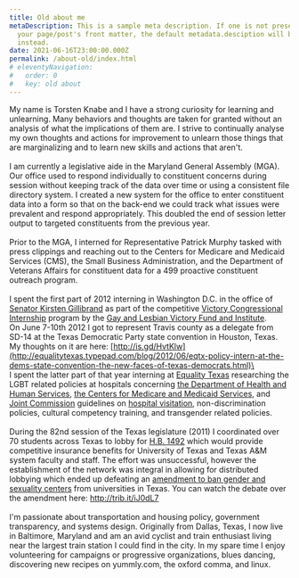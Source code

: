 ```yaml
---
title: Old about me
metaDescription: This is a sample meta description. If one is not present in
  your page/post's front matter, the default metadata.desciption will be used
  instead.
date: 2021-06-16T23:00:00.000Z
permalink: /about-old/index.html
# eleventyNavigation:
#   order: 0
#   key: old about
---
```

My name is Torsten Knabe and I have a strong curiosity for learning and unlearning. Many behaviors and thoughts are taken for granted without an analysis of what the implications of them are. I strive to continually analyse my own thoughts and actions for improvement to unlearn those things that are marginalizing and to learn new skills and actions that aren't.\
\
I am currently a legislative aide in the Maryland General Assembly (MGA). Our office used to respond individually to constituent concerns during session without keeping track of the data over time or using a consistent file directory system. I created a new system for the office to enter constituent data into a form so that on the back-end we could track what issues were prevalent and respond appropriately. This doubled the end of session letter output to targeted constituents from the previous year.\
\
Prior to the MGA, I interned for Representative Patrick Murphy tasked with press clippings and reaching out to the Centers for Medicare and Medicaid Services (CMS), the Small Business Administration, and the Department of Veterans Affairs for constituent data for a 499 proactive constituent outreach program.\
\
I spent the first part of 2012 interning in Washington D.C. in the office of [Senator K](http://gillibrand.senate.gov)[irsten Gillibrand](http://gillibrand.senate.gov) as part of the competitive [Victory Congressional Internship](http://www.victoryinstitute.org/vci) program by the [Gay and Lesbian Victory Fund](http://www.victoryfund.org)[ and Institute](http://www.victoryinstitute.org). On June 7-10th 2012 I got to represent Travis county as a delegate from SD-14 at the Texas Democratic Party state convention in Houston, Texas. My thoughts on it are here: [http://is.gd/HvtKlw](http://equalitytexas.typepad.com/blog/2012/06/eqtx-policy-intern-at-the-dems-state-convention-the-new-faces-of-texas-democrats.html)\
\
I spent the latter part of that year interning at [Equality Texas](http://www.equalitytexas.org) researching the LGBT related policies at hospitals concerning [the Department of Health and Human Services](http://www.hhs.gov), [the Centers for Medicare and Medicaid Services](http://www.cms.gov/), and [Joint Commission](http://www.jointcommission.org/) guidelines on [hospital visitation](http://metroweekly.com/poliglot/2010-29194_PI.pdf), non-discrimination policies, cultural competency training, and transgender related policies.\
\
During the 82nd session of the Texas legislature (2011) I coordinated over 70 students across Texas to lobby for [H.B. 1492](http://www.capitol.state.tx.us/tlodocs/82R/billtext/html/HB01492I.htm) which would provide competitive insurance benefits for University of Texas and Texas A&M system faculty and staff. The effort was unsuccessful, however the establishment of the network was integral in allowing for distributed lobbying which ended up defeating an [amendment to ban gender and sexuality centers](http://www.legis.state.tx.us/tlodocs/821/amendments/faspdf/SB00001H2148.PDF) from universities in Texas. You can watch the debate over the amendment here: <http://trib.it/iJ0dL7>\
\
I'm passionate about transportation and housing policy, government transparency, and systems design. Originally from Dallas, Texas, I now live in Baltimore, Maryland and am an avid cyclist and train enthusiast living near the largest train station I could find in the city. In my spare time I enjoy volunteering for campaigns or progressive organizations, blues dancing, discovering new recipes on yummly.com, the oxford comma, and linux.